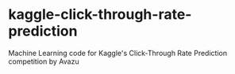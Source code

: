 kaggle-click-through-rate-prediction
====================================

Machine Learning code for Kaggle's Click-Through Rate Prediction competition by Avazu

